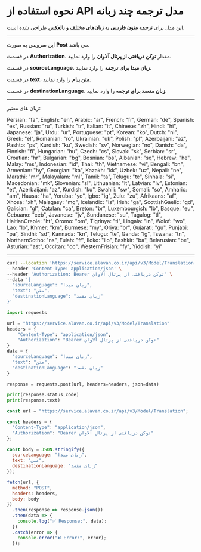 # نحوه استفاده از API مدل ترجمه چند زبانه

این مدل برای **ترجمه متون فارسی به زبان‌های مختلف و بالعکس** طراحی شده است.

---

این سرویس به صورت **Post** می باشد.

در قسمت **Authorization**، مقدار **توکن دریافتی از پرتال آلاوان** را وارد نمایید.

در قسمت **sourceLanguage**، **زبان مبدا برای ترجمه** را وارد نمایید.

در قسمت **text**، **متن پیام** را وارد نمایید.

در قسمت **destinationLanguage**، **زبان مقصد برای ترجمه** را وارد نمایید.

---

زبان های معتبر:

  Persian: "fa",         English: "en",         Arabic: "ar",          French: "fr",         German: "de",
  Spanish: "es",         Russian: "ru",         Turkish: "tr",         Italian: "it",        Chinese: "zh",
  Hindi: "hi",           Japanese: "ja",        Urdu: "ur",            Portuguese: "pt",     Korean: "ko",
  Dutch: "nl",           Greek: "el",           Romanian: "ro",        Ukrainian: "uk",      Polish: "pl",
  Azerbaijani: "az",     Pashto: "ps",          Kurdish: "ku",         Swedish: "sv",        Norwegian: "no",
  Danish: "da",          Finnish: "fi",         Hungarian: "hu",       Czech: "cs",          Slovak: "sk",
  Serbian: "sr",         Croatian: "hr",        Bulgarian: "bg",       Bosnian: "bs",        Albanian: "sq",
  Hebrew: "he",          Malay: "ms",           Indonesian: "id",      Thai: "th",           Vietnamese: "vi",
  Bengali: "bn",         Armenian: "hy",        Georgian: "ka",        Kazakh: "kk",         Uzbek: "uz",
  Nepali: "ne",          Marathi: "mr",         Malayalam: "ml",       Tamil: "ta",          Telugu: "te",
  Sinhala: "si",         Macedonian: "mk",      Slovenian: "sl",       Lithuanian: "lt",     Latvian: "lv",
  Estonian: "et",        Azerbaijani: "az",     Kurdish: "ku",         Swahili: "sw",        Somali: "so",
  Amharic: "am",         Hausa: "ha",           Yoruba: "yo",          Igbo: "ig",           Zulu: "zu",
  Afrikaans: "af",       Xhosa: "xh",           Malagasy: "mg",        Icelandic: "is",      Irish: "ga",
  ScottishGaelic: "gd",  Galician: "gl",        Catalan: "ca",         Breton: "br",         Luxembourgish: "lb",
  Basque: "eu",          Cebuano: "ceb",        Javanese: "jv",        Sundanese: "su",      Tagalog: "tl",
  HaitianCreole: "ht",   Oromo: "om",           Tigrinya: "ti",        Lingala: "ln",        Wolof: "wo",
  Lao: "lo",             Khmer: "km",           Burmese: "my",         Oriya: "or",          Gujarati: "gu",
  Punjabi: "pa",         Sindhi: "sd",          Kannada: "kn",         Telugu: "te",         Ganda: "lg",
  Tswana: "tn",          NorthernSotho: "ns",   Fulah: "ff",           Iloko: "ilo",         Bashkir: "ba",
  Belarusian: "be",      Asturian: "ast",       Occitan: "oc",         WesternFrisian: "fy", Yiddish: "yi"

---
    
```bash
curl --location 'https://service.alavan.co.ir/api/v3/Model/Translation' \
--header 'Content-Type: application/json' \
--header 'Authorization: Bearer توکن دریافتی از پرتال آلاوان' \
--data '{
  "sourceLanguage": "زبان مبدا",
  "text": "متن",
  "destinationLanguage": "زبان مقصد"
}'
```

```python
import requests

url = "https://service.alavan.co.ir/api/v3/Model/Translation"
headers = {
    "Content-Type": "application/json",
    "Authorization": "Bearer توکن دریافتی از پرتال آلاوان"
}
data = {
  "sourceLanguage": "زبان مبدا",
  "text": "متن",
  "destinationLanguage": "زبان مقصد"
}

response = requests.post(url, headers=headers, json=data)

print(response.status_code)
print(response.text)
```

```javascript
const url = "https://service.alavan.co.ir/api/v3/Model/Translation";

const headers = {
  "Content-Type": "application/json",
  "Authorization": "Bearer توکن دریافتی از پرتال آلاوان"
};

const body = JSON.stringify({
  sourceLanguage: "زبان مبدا",
  text: "متن",
  destinationLanguage: "زبان مقصد"
});

fetch(url, {
  method: "POST",
  headers: headers,
  body: body
})
  .then(response => response.json())
  .then(data => {
    console.log("✅ Response:", data);
  })
  .catch(error => {
    console.error("❌ Error:", error);
  });
```